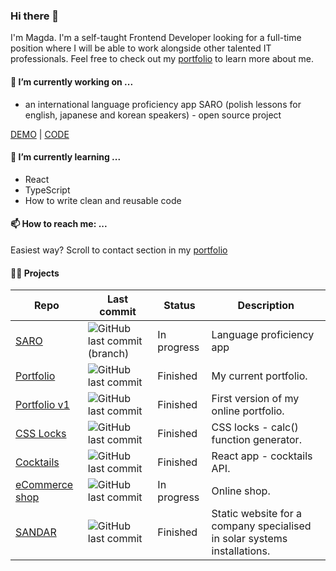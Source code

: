 ### Hi there 👋
 I'm Magda. I'm a self-taught Frontend Developer looking for a full-time position where I will be able to work alongside other talented IT professionals.
 Feel free to check out my [portfolio](https://mjaskowska.github.io/portfolio/) to learn more about me.

#### 🔭 I’m currently working on ...
+ an international language proficiency app SARO (polish lessons for english, japanese and korean speakers) - open source project

[DEMO](https://dev--i-saro.netlify.app/)   |   [CODE](https://github.com/michalskirobert/saro-react)

#### 🌱 I’m currently learning ...
+ React
+ TypeScript
+ How to write clean and reusable code

#### 📫 How to reach me: ...
Easiest way? Scroll to contact section in my [portfolio](https://mjaskowska.github.io/portfolio/)

#### :woman_technologist: Projects

Repo | Last commit | Status | Description
---- | ----------- | ------ | -----------
[SARO](https://github.com/michalskirobert/saro-react) | ![GitHub last commit (branch)](https://img.shields.io/github/last-commit/michalskirobert/saro-react/dev)  | In progress | Language proficiency app
[Portfolio](https://github.com/mjaskowska/portfolio) | ![GitHub last commit](https://img.shields.io/github/last-commit/mjaskowska/portfolio) | Finished | My current portfolio.
[Portfolio v1](https://github.com/mjaskowska/portfolio-v1) | ![GitHub last commit](https://img.shields.io/github/last-commit/mjaskowska/portfolio-v1) | Finished | First version of my online portfolio.
[CSS Locks](https://github.com/mjaskowska/CSS-locks-react) | ![GitHub last commit](https://img.shields.io/github/last-commit/mjaskowska/CSS-locks-react) | Finished | CSS locks - calc() function generator.
[Cocktails](https://github.com/mjaskowska/cocktail-mixer) | ![GitHub last commit](https://img.shields.io/github/last-commit/mjaskowska/cocktail-mixer) | Finished | React app - cocktails API.
[eCommerce shop](https://github.com/mjaskowska/shop) | ![GitHub last commit](https://img.shields.io/github/last-commit/mjaskowska/shop) | In progress | Online shop.
[SANDAR](https://github.com/mjaskowska/sandar) | ![GitHub last commit](https://img.shields.io/github/last-commit/mjaskowska/sandar) | Finished | Static website for a company specialised in solar systems installations.
